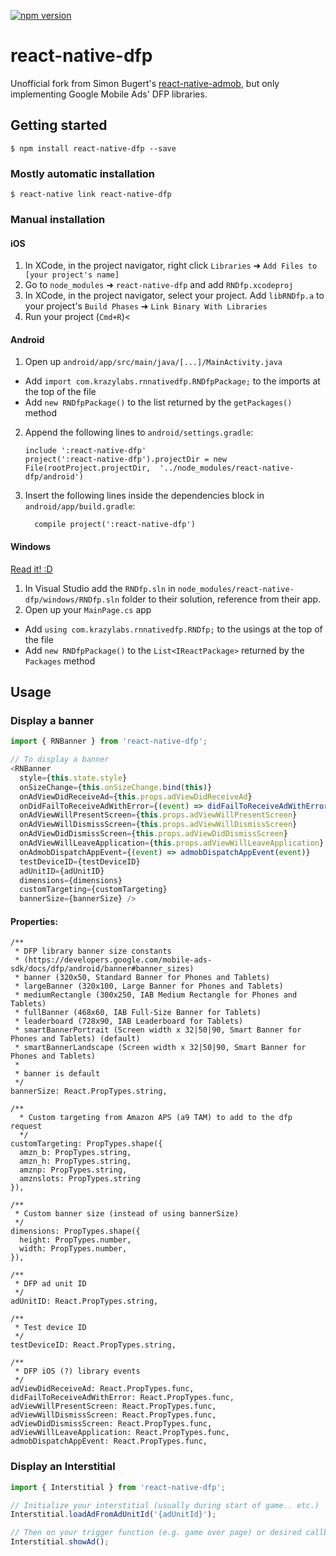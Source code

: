 [![npm version](https://badge.fury.io/js/react-native-dfp.svg)](https://badge.fury.io/js/react-native-dfp)

# react-native-dfp

Unofficial fork from Simon Bugert's [react-native-admob](https://github.com/sbugert/react-native-admob/tree/980386052d780e42042bf8127cd1048549fe7773), but only implementing Google Mobile Ads' DFP libraries.

## Getting started

`$ npm install react-native-dfp --save`

### Mostly automatic installation

`$ react-native link react-native-dfp`

### Manual installation


#### iOS

1. In XCode, in the project navigator, right click `Libraries` ➜ `Add Files to [your project's name]`
2. Go to `node_modules` ➜ `react-native-dfp` and add `RNDfp.xcodeproj`
3. In XCode, in the project navigator, select your project. Add `libRNDfp.a` to your project's `Build Phases` ➜ `Link Binary With Libraries`
4. Run your project (`Cmd+R`)<

#### Android

1. Open up `android/app/src/main/java/[...]/MainActivity.java`
  - Add `import com.krazylabs.rnnativedfp.RNDfpPackage;` to the imports at the top of the file
  - Add `new RNDfpPackage()` to the list returned by the `getPackages()` method
2. Append the following lines to `android/settings.gradle`:
  	```
  	include ':react-native-dfp'
  	project(':react-native-dfp').projectDir = new File(rootProject.projectDir, 	'../node_modules/react-native-dfp/android')
  	```
3. Insert the following lines inside the dependencies block in `android/app/build.gradle`:
  	```
      compile project(':react-native-dfp')
  	```

#### Windows
[Read it! :D](https://github.com/ReactWindows/react-native)

1. In Visual Studio add the `RNDfp.sln` in `node_modules/react-native-dfp/windows/RNDfp.sln` folder to their solution, reference from their app.
2. Open up your `MainPage.cs` app
  - Add `using com.krazylabs.rnnativedfp.RNDfp;` to the usings at the top of the file
  - Add `new RNDfpPackage()` to the `List<IReactPackage>` returned by the `Packages` method


## Usage

### Display a banner

```javascript
import { RNBanner } from 'react-native-dfp';

// To display a banner
<RNBanner
  style={this.state.style}
  onSizeChange={this.onSizeChange.bind(this)}
  onAdViewDidReceiveAd={this.props.adViewDidReceiveAd}
  onDidFailToReceiveAdWithError={(event) => didFailToReceiveAdWithError(event.nativeEvent.error)}
  onAdViewWillPresentScreen={this.props.adViewWillPresentScreen}
  onAdViewWillDismissScreen={this.props.adViewWillDismissScreen}
  onAdViewDidDismissScreen={this.props.adViewDidDismissScreen}
  onAdViewWillLeaveApplication={this.props.adViewWillLeaveApplication}
  onAdmobDispatchAppEvent={(event) => admobDispatchAppEvent(event)}
  testDeviceID={testDeviceID}
  adUnitID={adUnitID}
  dimensions={dimensions}
  customTargeting={customTargeting}
  bannerSize={bannerSize} />

```

#### Properties:
```
/**
 * DFP library banner size constants
 * (https://developers.google.com/mobile-ads-sdk/docs/dfp/android/banner#banner_sizes)
 * banner (320x50, Standard Banner for Phones and Tablets)
 * largeBanner (320x100, Large Banner for Phones and Tablets)
 * mediumRectangle (300x250, IAB Medium Rectangle for Phones and Tablets)
 * fullBanner (468x60, IAB Full-Size Banner for Tablets)
 * leaderboard (728x90, IAB Leaderboard for Tablets)
 * smartBannerPortrait (Screen width x 32|50|90, Smart Banner for Phones and Tablets) (default)
 * smartBannerLandscape (Screen width x 32|50|90, Smart Banner for Phones and Tablets)
 *
 * banner is default
 */
bannerSize: React.PropTypes.string,

/**
  * Custom targeting from Amazon APS (a9 TAM) to add to the dfp request
  */
customTargeting: PropTypes.shape({
  amzn_b: PropTypes.string,
  amzn_h: PropTypes.string,
  amznp: PropTypes.string,
  amznslots: PropTypes.string
}),

/**
 * Custom banner size (instead of using bannerSize)
 */
dimensions: PropTypes.shape({
  height: PropTypes.number,
  width: PropTypes.number,
}),

/**
 * DFP ad unit ID
 */
adUnitID: React.PropTypes.string,

/**
 * Test device ID
 */
testDeviceID: React.PropTypes.string,

/**
 * DFP iOS (?) library events
 */
adViewDidReceiveAd: React.PropTypes.func,
didFailToReceiveAdWithError: React.PropTypes.func,
adViewWillPresentScreen: React.PropTypes.func,
adViewWillDismissScreen: React.PropTypes.func,
adViewDidDismissScreen: React.PropTypes.func,
adViewWillLeaveApplication: React.PropTypes.func,
admobDispatchAppEvent: React.PropTypes.func,
```

### Display an Interstitial

```javascript
import { Interstitial } from 'react-native-dfp';

// Initialize your interstitial (usually during start of game.. etc.)
Interstitial.loadAdFromAdUnitId('{adUnitId}');

// Then on your trigger function (e.g. game over page) or desired callback, call this.
Interstitial.showAd();
```
